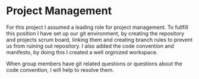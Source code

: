 # Project Management
For this project I assumed a leading role for project management. To fullfill this position I have set up our git environment, by creating the repository and projects scrum board, linking them and creating branch rules to prevent us from ruining out repository. I also added the code convention and manifesto, by doing this I created a well orginized workspace.

When group members have git related questions or questions about the code convention, I will help to resolve them.  
